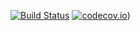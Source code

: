 [![Build Status](https://travis-ci.org/Rardian/telegram-bots.png)](https://travis-ci.org/Rardian/telegram-bots) [![codecov.io](http://codecov.io/github/Rardian/telegram-bots/coverage.svg?branch=master)](http://codecov.io/github/Rardian/telegram-bots?branch=master))
